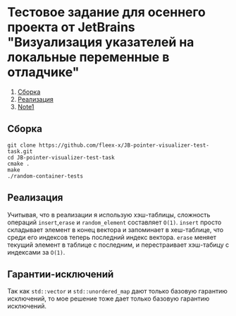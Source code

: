 # Тестовое задание для осеннего проекта от JetBrains "Визуализация указателей на локальные переменные в отладчике"

1. [Сборка](#Сборка)
1. [Реализация](#Реализация)
1. [Note1](#Гарантии-исключений)


## Сборка

```
git clone https://github.com/fleex-x/JB-pointer-visualizer-test-task.git
cd JB-pointer-visualizer-test-task
cmake .
make
./random-container-tests
```

## Реализация
Учитывая, что в реализации я использую хэш-таблицы, сложность операций `insert`,`erase` и
`random_element` составляет `O(1)`. `insert` просто складывает элемент в конец вектора и запоминает в хеш-таблице, что среди его индексов теперь последний индекс вектора. `erase` меняет текущий элемент в таблице с последним, и перестраивает хэш-табицу с индексами за `O(1)`.

## Гарантии-исключений
Так как `std::vector` и `std::unordered_map` дают только базовую гарантию исключений, то мое решение тоже дает только базовую гарантию исключений.
